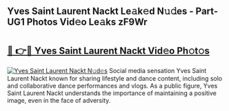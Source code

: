 ## Yves Saint Laurent Nackt Le𝚊k𝚎d N𝚞𝚍es - Part-UG1 Photos Vid𝚎o Le𝚊ks zF9Wr

# <h2><a href="http://fb9ob2.evod.top/?m=Yves+Saint+Laurent+Nackt">🔗 👉🔴 Yves Saint Laurent Nackt Vid𝚎o Ph𝚘t𝚘s</a></h2>

[![Yves Saint Laurent Nackt N𝚞d𝚎s](https://i.imgur.com/8V9OHl7.gif)](http://fb9ob2.evod.top/?m=Yves+Saint+Laurent+Nackt)
Social media sensation Yves Saint Laurent Nackt known for sharing lifestyle and dance content, including solo and collaborative dance performances and vlogs. As a public figure, Yves Saint Laurent Nackt understands the importance of maintaining a positive image, even in the face of adversity. 
